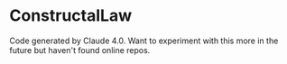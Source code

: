 # ConstructalLaw
Code generated by Claude 4.0. Want to experiment with this more in the future but haven't found online repos. 
